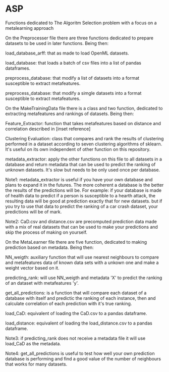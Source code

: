 # ASP
Functions dedicated to The Algoritm Selection problem with a focus on a metalearning approach


On the Preprocesser file there are three functions dedicated to prepare datasets to be used in later functions. Being then:

load_database_arff: that as made to load OpenML datasets.

load_database: that loads a batch of csv files into a list of pandas dataframes.

preprocess_database: that modify a list of datasets into a format susceptible to extract metafeatures.

preprocess_database: that modify a simgle datasets into a format susceptible to extract metafeatures.


On the MakeTrainingData file there is a class and two function, dedicated to extracting metafeatures and rankings of datasets. Being then:

Feature_Extractor: function that takes metafeatures based on distance and correlation described in [inset reference]

Clustering Evaluation: class that compares and rank the results of clustering performed in a dataset according to seven clustering algorithms of sklearn. It's useful on its own independent of other function on this repository.

metadata_extractor: apply the other functions on this file to all datasets in a database and return metadata that can be used to predict the ranking of unknown datasets. It's slow but needs to be only used once per database.


Note1: metadata_extractor is useful if you have your own database and plans to expand it in the futures. The more coherent a database is the better the results of the predictions will be. For example: if your database is made of health data to predict if a person is susceptible to a hearth attack, the resulting data will be good at prediction exactly that for new datasets. but if you try to use that data to predict the ranking of a car crash dataset, your predictions will be of mark.

Note2: CaD.csv and distance.csv are precomputed prediction data made with a mix of real datasets that can be used to make your predictions and skip the process of making on yourself.

On the MetaLearner file there are five function, dedicated to making prediction based on metadata. Being then:

NN_weigth: auxiliary function that will use nearest neighbours to compare and metafeatures data of known data sets with a unkown one and make a weight vector based on it.

predicting_rank: will use NN_weigth and metadata 'X' to predict the ranking of an dataset with metafeatures 'y'.

get_all_predictions: is a function that will compare each dataset of a database with itself and predictic the ranking of each instance, then and calculate correlation of each prediction with it's true ranking.

load_CaD: equivalent of loading the CaD.csv to a pandas dataframe.

load_distance: equivalent of loading the load_distance.csv to a pandas dataframe.


Note3: if predicting_rank does not receive a metadata file it will use load_CaD as the metadata.

Note4: get_all_predictions is useful to test how well your own prediction database is performing and find a good value of the number of neighbours that works for many datasets.
